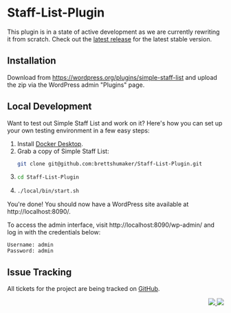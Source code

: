Staff-List-Plugin
=================

This plugin is in a state of active development as we are currently rewriting it from scratch. Check out the [latest release](https://github.com/brettshumaker/Staff-List-Plugin/releases) for the latest stable version.

## Installation

Download from https://wordpress.org/plugins/simple-staff-list and upload the zip via the WordPress admin "Plugins" page.

## Local Development

Want to test out Simple Staff List and work on it? Here's how you can set up your own
testing environment in a few easy steps:

1. Install [Docker Desktop](https://www.docker.com/products/docker-desktop).
2. Grab a copy of Simple Staff List:
   ```bash
   git clone git@github.com:brettshumaker/Staff-List-Plugin.git
   ```
3. ```bash
   cd Staff-List-Plugin
   ```
4. ```bash
   ./local/bin/start.sh
   ```

You're done! You should now have a WordPress site available at
http://localhost:8090/.

To access the admin interface, visit http://localhost:8090/wp-admin/ and log
in with the credentials below:

   ```
   Username: admin
   Password: admin
   ```

## Issue Tracking

All tickets for the project are being tracked on [GitHub](https://github.com/brettshumaker/simple-staff-list/issues).


<p align="right"><a href="https://wordpress.org/plugins/simple-staff-list/"><img src="https://img.shields.io/wordpress/plugin/dt/simple-staff-list?label=wp.org%20downloads&style=for-the-badge">&nbsp;<img src="https://img.shields.io/wordpress/plugin/stars/simple-staff-list?style=for-the-badge"></a></p>
